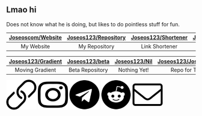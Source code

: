 ## Lmao hi

Does not know what he is doing, but likes to do pointless stuff for fun.

| [Joseoscom/Website](https://github.com/joseoscom/joseos.com) | [Joseos123/Repository](https://github.com/Joseos123/repo.joseos.com) | [Joseos123/Shortener](https://github.com/Joseos123/go.joseos.com) | [Joseos123/Redirects](https://github.com/Joseos123/Redirects) |
| :-: | :-: | :-: | :-: |
| My Website | My Repository | Link Shortener | GH Pages Redirect |

| [Joseos123/Gradient](https://github.com/Joseos123/Gradient) | [Joseos123/beta](https://github.com/Joseos123/beta) | [Joseos123/Nil](#) | [Joseos123/Joseos123](https://github.com/Joseos123/Joseos123) |
| :-: | :-: | :-: | :-: |
| Moving Gradient | Beta Repository | Nothing Yet! | Repo for This |

<a href="https://joseos.com">
	<img src="/Resources/link.svg" width="80" height="80"></a>
<a href="https://www.instagram.com/joshhhhhhyyyyyy/">
	<img src="/Resources/instagram.svg" width="80" height="80"></a>
<a href="https://t.me/joshhhhyyyy">
	<img src="/Resources/telegram.svg" width="80" height="80"></a>
<a href="https://www.reddit.com/user/Joseos_123">
	<img src="/Resources/reddit.svg" width="80" height="80"></a>
<a href="mailto:Joshua@joseos.com">
	<img src="/Resources/envelope.svg" width="80" height="80"></a>


